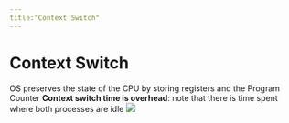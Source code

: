 ```yaml
---
title:"Context Switch"
---
```

# Context Switch
OS preserves the state of the CPU by storing registers and the Program Counter
__Context switch time is overhead__: note that there is time spent where both processes are idle
![](https://i.imgur.com/7cFAtio.png)
